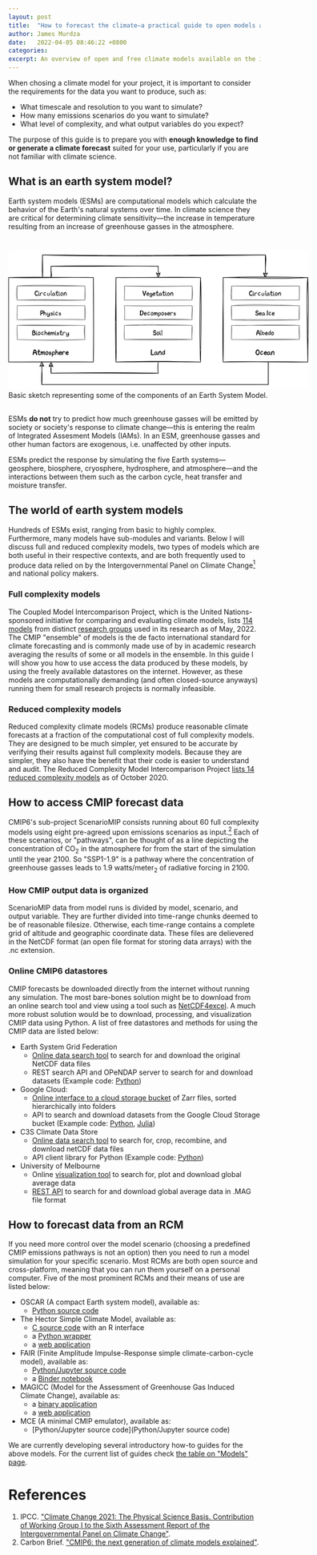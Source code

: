 ```yaml
---
layout: post
title:  "How to forecast the climate—a practical guide to open models and data"
author: James Murdza
date:   2022-04-05 08:46:22 +0800
categories:
excerpt: An overview of open and free climate models available on the internet and how to make the most of them.
---
```


When chosing a climate model for your project, it is important to consider the requirements for the data you want to produce, such as:

- What timescale and resolution to you want to simulate?
- How many emissions scenarios do you want to simulate?
- What level of complexity, and what output variables do you expect?

The purpose of this guide is to prepare you with **enough knowledge to find or generate a climate forecast** suited for your use, particularly if you are not familiar with climate science.

## What is an earth system model?

Earth system models (ESMs) are computational models which calculate the behavior of the Earth's natural systems over time. In climate science they are critical for determining climate sensitivity—the increase in temperature resulting from an increase of greenhouse gasses in the atmosphere.

<figure style="width:600px; margin:40px auto 30px;">
  <img src="/assets/ESM-diagram.png" alt="my alt text" />
  <figcaption>Basic sketch representing some of the components of an Earth System Model.</figcaption>
</figure>


ESMs **do not** try to predict how much greenhouse gasses will be emitted by society or society's response to climate change—this is entering the realm of Integrated Assesment Models (IAMs). In an ESM, greenhouse gasses and other human factors are exogenous, i.e. unaffected by other inputs.

ESMs predict the response by simulating the five Earth systems—geosphere, biosphere, cryosphere, hydrosphere, and atmosphere—and the interactions between them such as the carbon cycle, heat transfer and moisture transfer. 

## The world of earth system models

Hundreds of ESMs exist, ranging from basic to highly complex. Furthermore, many models have sub-modules and variants. Below I will discuss full and reduced complexity models, two types of models which are both useful in their respective contexts, and are both frequently used to produce data relied on by the Intergovernmental Panel on Climate Change[<sup>1</sup>](#references) and national policy makers.

### Full complexity models

The Coupled Model Intercomparison Project, which is the United Nations-sponsored initiative for comparing and evaluating climate models, lists [114 models](https://pcmdi.llnl.gov/CMIP6/ArchiveStatistics/esgf_data_holdings/) from distinct [research groups](https://pcmdi.llnl.gov/CMIP6/#cmip6-modeling-groups-click-on-flags-to-reveal-identity) used in its research as of May, 2022. The CMIP "ensemble" of models is the de facto international standard for climate forecasting and is commonly made use of by in academic research averaging the results of some or all models in the ensemble. In this guide I will show you how to use access the data produced by these models, by using the freely available datastores on the internet. However, as these models are computationally demanding (and often closed-source anyways) running them for small research projects is normally infeasible.

### Reduced complexity models

Reduced complexity climate models (RCMs) produce reasonable climate forecasts at a fraction of the computational cost of full complexity models. They are designed to be much simpler, yet ensured to be accurate by verifying their results against full complexity models. Because they are simpler, they also have the benefit that their code is easier to understand and audit. The Reduced Complexity Model Intercomparison Project [lists 14 reduced complexity models](https://gmd.copernicus.org/articles/13/5175/2020/) as of October 2020.

<a name="accesing-and-using-cmip-data" />

## How to access CMIP forecast data

CMIP6's sub-project ScenarioMIP consists running about 60 full complexity models using eight pre-agreed upon emissions scenarios as input.[<sup>2</sup>](#references) Each of these scenarios, or "pathways", can be thought of as a line depicting the concentration of CO<sub>2</sub> in the atmosphere for from the start of the simulation until the year 2100. So "SSP1-1.9" is a pathway where the concentration of greenhouse gasses leads to 1.9 watts/meter<sub>2</sub> of radiative forcing in 2100.

### How CMIP output data is organized

ScenarioMIP data from model runs is divided by model, scenario, and output variable. They are further divided into time-range chunks deemed to be of reasonable filesize. Otherwise, each time-range contains a complete grid of altitude and geographic coordinate data. These files are delievered in the NetCDF format (an open file format for storing data arrays)  with the .nc extension.

### Online CMIP6 datastores

CMIP forecasts be downloaded directly from the internet without running any simulation. The most bare-bones solution might be to download from an online search tool and view using a tool such as [NetCDF4excel](https://netcdf4excel.github.io/). A much more robust solution would be to download, processing, and visualization CMIP data using Python. A list of free datastores and methods for using the CMIP data are listed below:

- Earth System Grid Federation
  - [Online data search tool](https://esgf-node.llnl.gov/search/cmip6/) to search for and download the original NetCDF data files
  - REST search API and OPeNDAP server to search for and download datasets (Example code: [Python](https://nbviewer.org/github/pangeo-data/pangeo-cmip6-examples/blob/master/search_and_load_with_esgf_opendap.ipynb))
- Google Cloud:
  - [Online interface to a cloud storage bucket](https://console.cloud.google.com/storage/browser/cmip6) of Zarr files, sorted hierarchically into folders 
  - API to search and download datasets from the Google Cloud Storage bucket (Example code: [Python](https://colab.research.google.com/drive/19iEVxE_9QoTeg4st7MmucHJUmO93NXHp?usp=sharing), [Julia](https://mybinder.org/v2/gh/pangeo-data/pangeo-julia-examples/master?filepath=CMIP6-GCS-Julia.ipynb))
- C3S Climate Data Store
  - [Online data search tool](https://cds.climate.copernicus.eu/cdsapp#!/dataset/projections-cmip6?tab=form) to search for, crop, recombine, and download netCDF data files
  - API client library for Python (Example code: [Python](https://cds.climate.copernicus.eu/api-how-to))
- University of Melbourne
  - Online [visualization tool](https://cmip6.science.unimelb.edu.au/search) to search for, plot and download global average data
  - [REST API](https://cmip6.science.unimelb.edu.au/?#:~:text=API) to search for and download global average data in .MAG file format

## How to forecast data from an RCM

If you need more control over the model scenario (choosing a predefined CMIP emissions pathways is not an option) then you need to run a model simulation for your specific scenario. Most RCMs are both open source and cross-platform, meaning that you can run them yourself on a personal computer. Five of the most prominent RCMs and their means of use are listed below:

- OSCAR (A compact Earth system model), available as:
  - [Python source code](https://github.com/tgasser/OSCAR)
- The Hector Simple Climate Model, available as:
  - [C source code](https://github.com/JGCRI/hector) with an R interface
  - a [Python wrapper](https://github.com/openclimatedata/pyhector)
  - a [web application](https://jgcri.shinyapps.io/HectorUI/)
- FAIR (Finite Amplitude Impulse-Response simple climate-carbon-cycle model), available as:
  - [Python/Jupyter source code](https://github.com/OMS-NetZero/FAIR)
  - a [Binder notebook](https://mybinder.org/v2/gh/OMS-NetZero/FAIR/master?filepath=notebooks/Example-Usage.ipynb)
- MAGICC (Model for the Assessment of Greenhouse Gas Induced Climate Change), available as:
  - a [binary application](https://magicc.org/download/magicc7)
  - a [web application]()
- MCE (A minimal CMIP emulator), available as:
  - [Python/Jupyter source code](Python/Jupyter source code)

We are currently developing several introductory how-to guides for the above models. For the current list of guides check [the table on "Models" page](/models/#rcms).

# References

<a name="references"></a>

1. IPCC. ["Climate Change 2021: The Physical Science Basis. Contribution of Working Group I to the Sixth Assessment Report of the Intergovernmental Panel on Climate Change"](https://www.ipcc.ch/report/sixth-assessment-report-working-group-i/).
2. Carbon Brief. ["CMIP6: the next generation of climate models explained"](https://www.carbonbrief.org/cmip6-the-next-generation-of-climate-models-explained).
